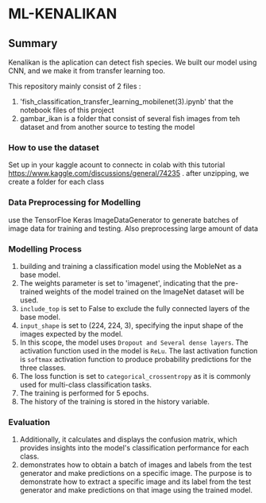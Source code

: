 # ML-KENALIKAN

## Summary 
Kenalikan is the aplication can detect fish species. We built our model using CNN, and we make it from transfer learning too.

This repository mainly consist of 2 files : 
1. 'fish_classification_transfer_learning_mobilenet(3).ipynb' that the notebook files of this project 
2. gambar_ikan is a folder that consist of several fish images from teh dataset and from another source to testing the model

### How to use the dataset
Set up in your kaggle acount to connectc in colab with this tutorial https://www.kaggle.com/discussions/general/74235 . after unzipping, we create a folder for each class

### Data Preprocessing for Modelling 
use the TensorFloe Keras ImageDataGenerator to generate batches of image data for training and testing. Also preprocessing large amount of data

### Modelling Process
1. building and training a classification model using the MobleNet as a base model.
2. The weights parameter is set to 'imagenet', indicating that the pre-trained weights of the model trained on the ImageNet dataset will be used.
3. `include_top` is set to False to exclude the fully connected layers of the base model.
4. `input_shape` is set to (224, 224, 3), specifying the input shape of the images expected by the model.
5. In this scope, the model uses `Dropout and Several dense layers`. The activation function used in the model is `ReLu`. The last activation function is `softmax` activation function to produce probability predictions for the three classes.
6. The loss function is set to `categorical_crossentropy` as it is commonly used for multi-class classification tasks.
7. The training is performed for 5 epochs.
8. The history of the training is stored in the history variable.

### Evaluation 
1. Additionally, it calculates and displays the confusion matrix, which provides insights into the model's classification performance for each class.
2. demonstrates how to obtain a batch of images and labels from the test generator and make predictions on a specific image. The purpose is to demonstrate how to extract a specific image and its label from the test generator and make predictions on that image using the trained model. 
